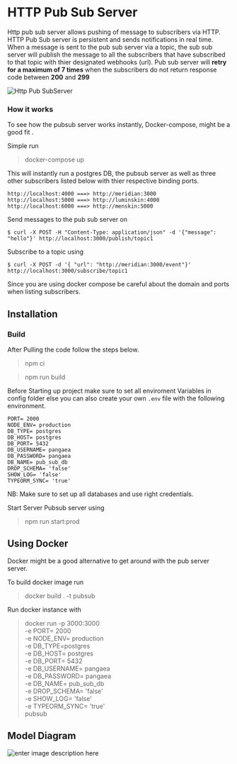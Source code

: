 # HTTP Pub Sub Server

Http pub sub server allows pushing of message to subscribers via HTTP. HTTP Pub Sub server is persistent and sends notifications in real time. When a message is sent to the pub sub server via a topic, the sub sub server will publish the message to all the subscribers that have subscribed to that topic with thier designated webhooks (url). Pub sub server will **retry for a maximum of 7 times** when the subscribers do not return response code between **200** and **299**

![Http Pub SubServer](https://pangaea-interviews.now.sh/_next/static/images/pubsub-diagram-15a833df7c2a0fd11cade0630fe8e8ba.png)


### How it works
To see how the pubsub server works instantly,  Docker-compose,  might be a good fit .

Simple run

> docker-compose up

This will instantly run a postgres DB, the pubsub server as well as three other subscribers listed below with thier respective binding ports.

    http://localhost:4000 ===> http://meridian:3000
    http://localhost:5000 ===> http://luminskin:4000
    http://localhost:6000 ===> http://menskin:5000

Send messages to the pub sub server on

    $ curl -X POST -H "Content-Type: application/json" -d '{"message": "hello"}' http://localhost:3000/publish/topic1

Subscribe to a topic using

    $ curl -X POST -d '{ "url": "http://meridian:3000/event"}' http://localhost:3000/subscribe/topic1

Since you are using docker compose be careful about the domain and ports when listing subscribers.

## Installation

### Build
After Pulling the code follow the steps below.

> npm ci

> npm run build

Before Starting up project make sure to set all enviroment Variables in config folder else you can also create your own `.env` file with the following environment.

    PORT= 2000  
    NODE_ENV= production  
    DB_TYPE= postgres  
    DB_HOST= postgres  
    DB_PORT= 5432  
    DB_USERNAME= pangaea  
    DB_PASSWORD= pangaea
    DB_NAME= pub_sub_db 
    DROP_SCHEMA= 'false'  
    SHOW_LOG= 'false'
    TYPEORM_SYNC= 'true'

NB: Make sure to set up all databases and use right credentials.

Start Server Pubsub server using

> npm run start:prod

## Using Docker
Docker  might be a good alternative to get around with the pub server server.

To build docker image run

>docker build . -t pubsub

Run docker instance with

> docker run -p 3000:3000 \
> -e  PORT= 2000  \
> -e NODE_ENV= production \
> -e DB_TYPE=postgres \
-e  DB_HOST= postgres  \
-e  DB_PORT= 5432  \
-e  DB_USERNAME= pangaea  \
-e DB_PASSWORD= pangaea \
-e  DB_NAME= pub_sub_db \
-e  DROP_SCHEMA= 'false'  \
-e SHOW_LOG= 'false' \
-e TYPEORM_SYNC= 'true' \
pubsub

## Model Diagram

![enter image description here](https://asobooks-prod.s3.eu-west-2.amazonaws.com/pusub-server-model.png)

